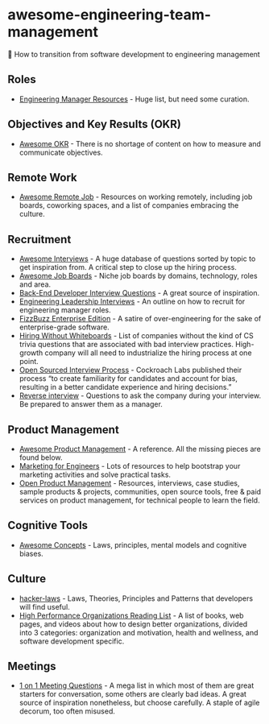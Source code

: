 # awesome-engineering-team-management

👔 How to transition from software development to engineering management

## Roles

- [Engineering Manager Resources](https://github.com/ryanburgess/engineer-manager) - Huge list, but need some curation.

## Objectives and Key Results (OKR)

- [Awesome OKR](https://github.com/domenicosolazzo/awesome-okr) - There is no shortage of content on how to measure and communicate objectives.

## Remote Work

- [Awesome Remote Job](https://github.com/lukasz-madon/awesome-remote-job) - Resources on working remotely, including job boards, coworking spaces, and a list of companies embracing the culture.

## Recruitment

- [Awesome Interviews](https://github.com/MaximAbramchuck/awesome-interview-questions) - A huge database of questions sorted by topic to get inspiration from. A critical step to close up the hiring process.
- [Awesome Job Boards](https://github.com/tramcar/awesome-job-boards) - Niche job boards by domains, technology, roles and area.
- [Back-End Developer Interview Questions](https://github.com/arialdomartini/Back-End-Developer-Interview-Questions) - A great source of inspiration.
- [Engineering Leadership Interviews](https://github.com/kaushikb9/em-interviews) - An outline on how to recruit for engineering manager roles.
- [FizzBuzz Enterprise Edition](https://github.com/EnterpriseQualityCoding/FizzBuzzEnterpriseEdition) - A satire of over-engineering for the sake of enterprise-grade software.
- [Hiring Without Whiteboards](https://github.com/poteto/hiring-without-whiteboards) - List of companies without the kind of CS trivia questions that are associated with bad interview practices. High-growth company will all need to industrialize the hiring process at one point.
- [Open Sourced Interview Process](https://github.com/cockroachlabs/open-sourced-interview-process) - Cockroach Labs published their process “to create familiarity for candidates and account for bias, resulting in a better candidate experience and hiring decisions.”
- [Reverse interview](https://github.com/viraptor/reverse-interview) - Questions to ask the company during your interview. Be prepared to answer them as a manager.

## Product Management

- [Awesome Product Management](https://github.com/dend/awesome-product-management) - A reference. All the missing pieces are found below.
- [Marketing for Engineers](https://github.com/LisaDziuba/Marketing-for-Engineers) - Lots of resources to help bootstrap your marketing activities and solve practical tasks.
- [Open Product Management](https://github.com/tron1991/open-product-management) - Resources, interviews, case studies, sample products & projects, communities, open source tools, free & paid services on product management, for technical people to learn the field.

## Cognitive Tools

- [Awesome Concepts](https://github.com/lukasz-madon/awesome-concepts) - Laws, principles, mental models and cognitive biases.

## Culture

- [hacker-laws](https://github.com/dwmkerr/hacker-laws) - Laws, Theories, Principles and Patterns that developers will find useful.
- [High Performance Organizations Reading List](https://github.com/pdfernhout/High-Performance-Organizations-Reading-List) - A list of books, web pages, and videos about how to design better organizations, divided into 3 categories: organization and motivation, health and wellness, and software development specific.

## Meetings

- [1 on 1 Meeting Questions](https://github.com/VGraupera/1on1-questions) - A mega list in which most of them are great starters for conversation, some others are clearly bad ideas. A great source of inspiration nonetheless, but choose carefully. A staple of agile decorum, too often misused.
